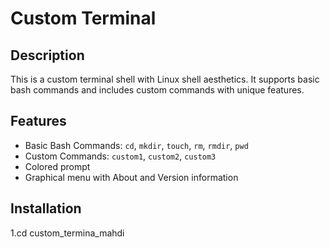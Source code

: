 # Custom Terminal

## Description
This is a custom terminal shell with Linux shell aesthetics. It supports basic bash commands and includes custom commands with unique features.

## Features
- Basic Bash Commands: `cd`, `mkdir`, `touch`, `rm`, `rmdir`, `pwd`
- Custom Commands: `custom1`, `custom2`, `custom3`
- Colored prompt
- Graphical menu with About and Version information

## Installation
1.cd custom_termina_mahdi
